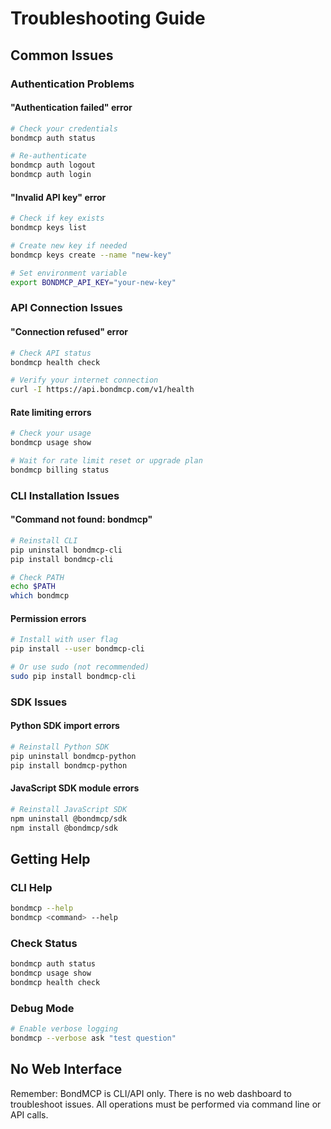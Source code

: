 # Troubleshooting Guide

## Common Issues

### Authentication Problems

#### "Authentication failed" error
```bash
# Check your credentials
bondmcp auth status

# Re-authenticate
bondmcp auth logout
bondmcp auth login
```

#### "Invalid API key" error
```bash
# Check if key exists
bondmcp keys list

# Create new key if needed
bondmcp keys create --name "new-key"

# Set environment variable
export BONDMCP_API_KEY="your-new-key"
```

### API Connection Issues

#### "Connection refused" error
```bash
# Check API status
bondmcp health check

# Verify your internet connection
curl -I https://api.bondmcp.com/v1/health
```

#### Rate limiting errors
```bash
# Check your usage
bondmcp usage show

# Wait for rate limit reset or upgrade plan
bondmcp billing status
```

### CLI Installation Issues

#### "Command not found: bondmcp"
```bash
# Reinstall CLI
pip uninstall bondmcp-cli
pip install bondmcp-cli

# Check PATH
echo $PATH
which bondmcp
```

#### Permission errors
```bash
# Install with user flag
pip install --user bondmcp-cli

# Or use sudo (not recommended)
sudo pip install bondmcp-cli
```

### SDK Issues

#### Python SDK import errors
```bash
# Reinstall Python SDK
pip uninstall bondmcp-python
pip install bondmcp-python
```

#### JavaScript SDK module errors
```bash
# Reinstall JavaScript SDK
npm uninstall @bondmcp/sdk
npm install @bondmcp/sdk
```

## Getting Help

### CLI Help
```bash
bondmcp --help
bondmcp <command> --help
```

### Check Status
```bash
bondmcp auth status
bondmcp usage show
bondmcp health check
```

### Debug Mode
```bash
# Enable verbose logging
bondmcp --verbose ask "test question"
```

## No Web Interface

Remember: BondMCP is CLI/API only. There is no web dashboard to troubleshoot issues. All operations must be performed via command line or API calls.
